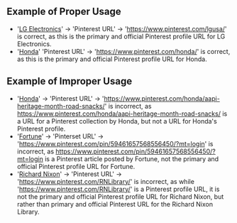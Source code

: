 ## Example of Proper Usage
* '[LG Electronics](https://golden.com/wiki/LG_Electronics-5K9G95)' -> 'Pinterest URL' -> 'https://www.pinterest.com/lgusa/' is correct, as this is the primary and official Pinterest profile URL for LG Electronics.
* '[Honda](https://golden.com/wiki/Honda-G44N)' 'Pinterest URL' -> 'https://www.pinterest.com/honda/' is correct, as this is the primary and official Pinterest profile URL for Honda.

## Example of Improper Usage
* '[Honda](https://golden.com/wiki/Honda-G44N)' ->  'Pinterest URL' -> 'https://www.pinterest.com/honda/aapi-heritage-month-road-snacks/' is incorrect, as https://www.pinterest.com/honda/aapi-heritage-month-road-snacks/ is a URL for a Pinterest collection by Honda, but not a URL for Honda's Pinterest profile.
* '[Fortune](https://golden.com/wiki/Fortune-DGGNB)' -> 'Pinterset URL' -> 'https://www.pinterest.com/pin/59461657568556450/?mt=login' is incorrect, as https://www.pinterest.com/pin/59461657568556450/?mt=login is a Pinterest article posted by Fortune, not the primary and official Pinterest profile URL for Fortune.
* '[Richard Nixon](https://golden.com/wiki/Richard_Nixon-VWXN5)' -> 'Pinterest URL' -> 'https://www.pinterest.com/RNLibrary/' is incorrect, as while 'https://www.pinterest.com/RNLibrary/' is a Pinterest profile URL, it is not the primary and official Pinterest profile URL for Richard Nixon, but rather than primary and official Pinterest URL for the Richard Nixon Library.